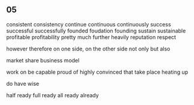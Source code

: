 ## 05
consistent consistency
continue continuous continuously
success successful successfully
founded foudation founding
sustain sustainable
profitable profitability 
pretty much
further
heavily
reputation respect

however
therefore
on one side, on the other side
not only  but also
 

market share
business model


work on
be capable 
proud of
highly convinced that
take place
heating up

do have
wise

half ready
full ready
all ready
already
